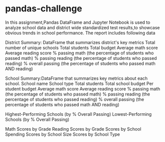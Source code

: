 # pandas-challenge
In this assignment,Pandas DataFrame and Jupyter Notebook is used to analyze school data and district wide standardized test results,to showcase obvious trends in school performance.
The report includes following data

District Summary: DataFrame that summarizes district's key metrics 
Total number of unique schools
Total students
Total budget
Average math score
Average reading score
% passing math (the percentage of students who passed math)
% passing reading (the percentage of students who passed reading)
% overall passing (the percentage of students who passed math AND reading)

School Summary:DataFrame that summarizes key metrics about each school.
School name
School type
Total students
Total school budget
Per student budget
Average math score
Average reading score
% passing math (the percentage of students who passed math)
% passing reading (the percentage of students who passed reading)
% overall passing (the percentage of students who passed math AND reading)

Highest-Performing Schools (by % Overall Passing)
Lowest-Performing Schools (by % Overall Passing)

Math Scores by Grade
Reading Scores by Grade
Scores by School Spending
Scores by School Size
Scores by School Type

